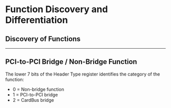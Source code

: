 # Function Discovery and Differentiation

## Discovery of Functions

***

## PCI-to-PCI Bridge / Non-Bridge Function

The lower 7 bits of the Header Type register identifies the category of the function:

* 0 = Non-bridge function
* 1 = PCI-to-PCI bridge
* 2 = CardBus bridge
